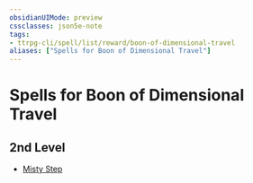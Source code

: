 ```yaml
---
obsidianUIMode: preview
cssclasses: json5e-note
tags:
- ttrpg-cli/spell/list/reward/boon-of-dimensional-travel
aliases: ["Spells for Boon of Dimensional Travel"]
---
```

# Spells for Boon of Dimensional Travel

## 2nd Level

- [Misty Step](3-Mechanics/CLI/spells/misty-step.md "PHB")